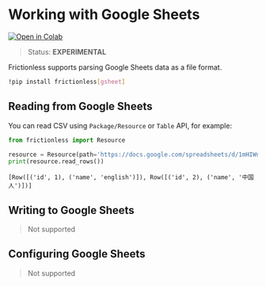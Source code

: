 # Working with Google Sheets

[![Open in Colab](https://colab.research.google.com/assets/colab-badge.svg)](https://colab.research.google.com/drive/11JFUyouM2lciGpw1qoCS-PQIBuStdxCE)



> Status: **EXPERIMENTAL**

Frictionless supports parsing Google Sheets data as a file format.


```bash
!pip install frictionless[gsheet]
```

## Reading from Google Sheets


You can read CSV using `Package/Resource` or `Table` API, for example:


```python
from frictionless import Resource

resource = Resource(path='https://docs.google.com/spreadsheets/d/1mHIWnDvW9cALRMq9OdNfRwjAthCUFUOACPp0Lkyl7b4/edit?usp=sharing')
print(resource.read_rows())
```

    [Row([('id', 1), ('name', 'english')]), Row([('id', 2), ('name', '中国人')])]


## Writing to Google Sheets

> Not supported

## Configuring Google Sheets

> Not supported


